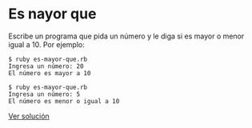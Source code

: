 # Es nayor que

Escribe un programa que pida un número y le diga si es mayor o menor igual a 10. Por ejemplo:

```
$ ruby es-mayor-que.rb
Ingresa un número: 20
El número es mayor a 10
```

```
$ ruby es-mayor-que.rb
Ingresa un número: 5
El número es menor o igual a 10
```

[Ver solución](../soluciones/nivel-1/es-mayor-que.rb)
